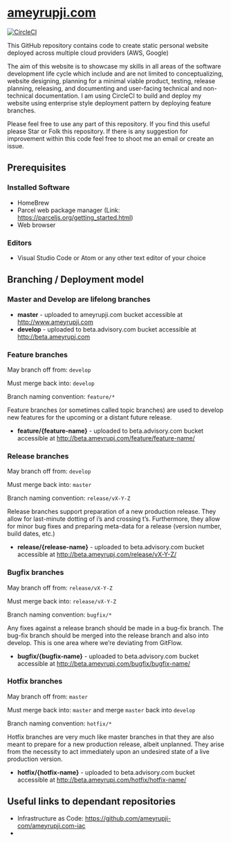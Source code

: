 # [ameyrupji.com](http://www.ameyrupji.com/)

[![CircleCI](https://circleci.com/gh/ameyrupji-com/ameyrupji.com.svg?style=svg)](https://circleci.com/gh/ameyrupji-com/ameyrupji.com)


This GitHub repository contains code to create static personal website deployed across multiple cloud providers (AWS, Google)

The aim of this website is to showcase my skills in all areas of the software development life cycle which include and are not limited to conceptualizing, website designing, planning for a minimal viable product, testing, release planning, releasing, and documenting and user-facing technical and non-technical documentation. I am using CircleCI to build and deploy my website using enterprise style deployment pattern by deploying feature branches.

Please feel free to use any part of this repository. If you find this useful please Star or Folk this repository. If there is any suggestion for improvement within this code feel free to shoot me an email or create an issue.  

## Prerequisites

### Installed Software 

- HomeBrew
- Parcel web package manager (Link: https://parceljs.org/getting_started.html)
- Web browser

### Editors 

- Visual Studio Code or Atom or any other text editor of your choice 


## Branching / Deployment model

### Master and Develop are lifelong branches

- **master** - uploaded to ameyrupji.com bucket accessible at http://www.ameyrupji.com
- **develop** - uploaded to beta.advisory.com bucket accessible at http://beta.ameyrupj.com

### Feature branches

May branch off from: `develop`

Must merge back into: `develop`

Branch naming convention: `feature/*`

Feature branches (or sometimes called topic branches) are used to develop new features for the upcoming or a distant future release. 

- **feature/{feature-name}** - uploaded to beta.advisory.com bucket accessible at http://beta.ameyrupj.com/feature/feature-name/ 


### Release branches

May branch off from: `develop`

Must merge back into: `master`

Branch naming convention: `release/vX-Y-Z`

Release branches support preparation of a new production release. They allow for last-minute dotting of i’s and crossing t’s. Furthermore, they allow for minor bug fixes and preparing meta-data for a release (version number, build dates, etc.)

- **release/{release-name}** - uploaded to beta.advisory.com bucket accessible at http://beta.ameyrupj.com/release/vX-Y-Z/

### Bugfix branches

May branch off from: `release/vX-Y-Z`

Must merge back into: `release/vX-Y-Z`

Branch naming convention: `bugfix/*`

Any fixes against a release branch should be made in a bug-fix branch. The bug-fix branch should be merged into the release branch and also into develop. This is one area where we’re deviating from GitFlow. 

- **bugfix/{bugfix-name}** - uploaded to beta.advisory.com bucket accessible at http://beta.ameyrupj.com/bugfix/bugfix-name/ 

### Hotfix branches

May branch off from: `master`

Must merge back into: `master` and merge `master` back into `develop`

Branch naming convention: `hotfix/*`

Hotfix branches are very much like master branches in that they are also meant to prepare for a new production release, albeit unplanned. They arise from the necessity to act immediately upon an undesired state of a live production version.

- **hotfix/{hotfix-name}** - uploaded to beta.advisory.com bucket accessible at http://beta.ameyrupj.com/hotfix/hotfix-name/ 


## Useful links to dependant repositories

- Infrastructure as Code: https://github.com/ameyrupji-com/ameyrupji.com-iac
- 


